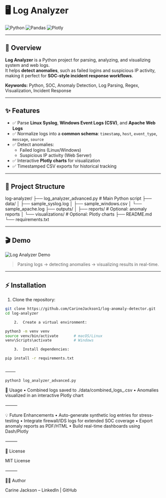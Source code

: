 # 🖥 Log Analyzer

![Python](https://img.shields.io/badge/Python-3670A0?style=for-the-badge&logo=python&logoColor=ffdd54)
![Pandas](https://img.shields.io/badge/Pandas-150458?style=for-the-badge&logo=pandas&logoColor=white)
![Plotly](https://img.shields.io/badge/Plotly-1f77b4?style=for-the-badge)

---

## 🔹 Overview

**Log Analyzer** is a Python project for parsing, analyzing, and visualizing system and web logs.  
It helps **detect anomalies**, such as failed logins and suspicious IP activity, making it perfect for **SOC-style incident response workflows**.  

**Keywords:** Python, SOC, Anomaly Detection, Log Parsing, Regex, Visualization, Incident Response

---

## ✨ Features

- ✅ Parse **Linux Syslog**, **Windows Event Logs (CSV)**, and **Apache Web Logs**  
- ✅ Normalize logs into a **common schema**: `timestamp`, `host`, `event_type`, `message`, `source`  
- ✅ Detect anomalies:  
  - Failed logins (Linux/Windows)  
  - Suspicious IP activity (Web Server)  
- ✅ Interactive **Plotly charts** for visualization  
- ✅ Timestamped CSV exports for historical tracking  

---

## 📂 Project Structure

log-analyzer/
├── log_analyzer_advanced.py   # Main Python script
├── data/
│   ├── sample_syslog.log
│   ├── sample_windows.csv
│   └── sample_apache.log
├── outputs/
│   ├── reports/               # Optional: anomaly reports
│   └── visualizations/        # Optional: Plotly charts
├── README.md
└── requirements.txt

---

## 🎬 Demo

![Log Analyzer Demo](./github-readme-media/log_analyzer_demo.gif)

> Parsing logs → detecting anomalies → visualizing results in real-time.

---

## ⚡ Installation

1. Clone the repository:

```bash
git clone https://github.com/CarineJackson1/log-anomaly-detector.git
cd log-analyzer

	2.	Create a virtual environment:

python3 -m venv venv
source venv/bin/activate       # macOS/Linux
venv\Scripts\activate          # Windows

	3.	Install dependencies:

pip install -r requirements.txt


⸻

python3 log_analyzer_advanced.py
```


🚀 Usage
	•	Combined logs saved to ./data/combined_logs_<timestamp>.csv
	•	Anomalies visualized in an interactive Plotly chart

⸻

💡 Future Enhancements
	•	Auto-generate synthetic log entries for stress-testing
	•	Integrate firewall/IDS logs for extended SOC coverage
	•	Export anomaly reports as PDF/HTML
	•	Build real-time dashboards using Dash/Plotly

⸻

📄 License

MIT License

⸻

👩‍💻 Author

Carine Jackson – LinkedIn | GitHub
